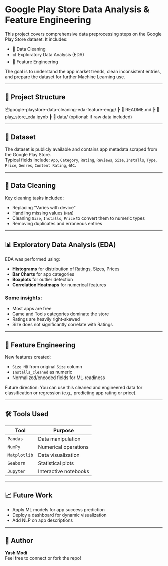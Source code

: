 # Google Play Store Data Analysis & Feature Engineering

This project covers comprehensive data preprocessing steps on the Google Play Store dataset. It includes:

- 🧹 Data Cleaning  
- 📊 Exploratory Data Analysis (EDA)  
- 🧠 Feature Engineering  

The goal is to understand the app market trends, clean inconsistent entries, and prepare the dataset for further Machine Learning use.

---

## 📁 Project Structure

📦google-playstore-data-cleaning-eda-feature-engg/
┣ 📄 README.md
┣ 📄 play_store_eda.ipynb
┣ 📂 data/ (optional: if raw data included)


---

## 📌 Dataset

The dataset is publicly available and contains app metadata scraped from the Google Play Store.  
Typical fields include: `App`, `Category`, `Rating`, `Reviews`, `Size`, `Installs`, `Type`, `Price`, `Genres`, `Content Rating`, etc.

---

## 🧹 Data Cleaning

Key cleaning tasks included:
- Replacing "Varies with device"
- Handling missing values (`NaN`)
- Cleaning `Size`, `Installs`, `Price` to convert them to numeric types
- Removing duplicates and erroneous entries

---

## 📊 Exploratory Data Analysis (EDA)

EDA was performed using:
- **Histograms** for distribution of Ratings, Sizes, Prices
- **Bar Charts** for app categories
- **Boxplots** for outlier detection
- **Correlation Heatmaps** for numerical features

### Some insights:
- Most apps are free
- Game and Tools categories dominate the store
- Ratings are heavily right-skewed
- Size does not significantly correlate with Ratings

---

## 🧠 Feature Engineering

New features created:
- `Size_MB` from original `Size` column
- `Installs_cleaned` as numeric
- Normalized/encoded fields for ML-readiness

Future direction: You can use this cleaned and engineered data for classification or regression (e.g., predicting app rating or price).

---

## 🛠️ Tools Used

| Tool         | Purpose               |
|--------------|------------------------|
| `Pandas`     | Data manipulation      |
| `NumPy`      | Numerical operations   |
| `Matplotlib` | Data visualization     |
| `Seaborn`    | Statistical plots      |
| `Jupyter`    | Interactive notebooks  |

---

## 📈 Future Work

- Apply ML models for app success prediction
- Deploy a dashboard for dynamic visualization
- Add NLP on app descriptions

---

## 🔗 Author

**Yash Modi**  
Feel free to connect or fork the repo!


